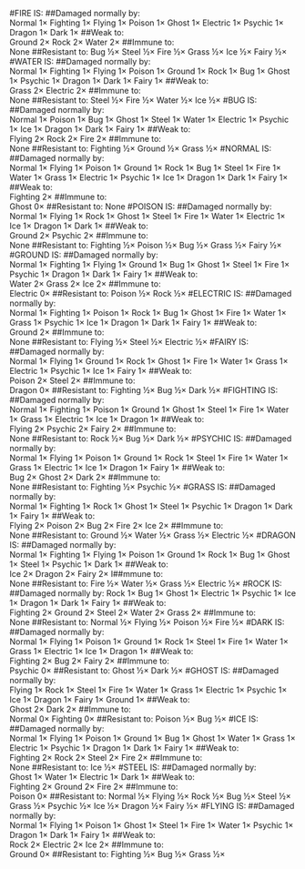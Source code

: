 #FIRE IS:
##Damaged normally by:	
Normal	1×
Fighting	1×
Flying	1×
Poison	1×
Ghost	1×
Electric	1×
Psychic	1×
Dragon	1×
Dark	1×
##Weak to:	
Ground	2×
Rock	2×
Water	2×
##Immune to:	
None
##Resistant to:	
Bug	½×
Steel	½×
Fire	½×
Grass	½×
Ice	½×
Fairy	½×
#WATER IS:
##Damaged normally by:	
Normal	1×
Fighting	1×
Flying	1×
Poison	1×
Ground	1×
Rock	1×
Bug	1×
Ghost	1×
Psychic	1×
Dragon	1×
Dark	1×
Fairy	1×
##Weak to:	
Grass	2×
Electric	2×
##Immune to:	
None
##Resistant to:	
Steel	½×
Fire	½×
Water	½×
Ice	½×
#BUG IS:
##Damaged normally by:	
Normal	1×
Poison	1×
Bug	1×
Ghost	1×
Steel	1×
Water	1×
Electric	1×
Psychic	1×
Ice	1×
Dragon	1×
Dark	1×
Fairy	1×
##Weak to:	
Flying	2×
Rock	2×
Fire	2×
##Immune to:	
None
##Resistant to:	
Fighting	½×
Ground	½×
Grass	½×
#NORMAL IS:
##Damaged normally by:	
Normal	1×
Flying	1×
Poison	1×
Ground	1×
Rock	1×
Bug	1×
Steel	1×
Fire	1×
Water	1×
Grass	1×
Electric	1×
Psychic	1×
Ice	1×
Dragon	1×
Dark	1×
Fairy	1×
##Weak to:	
Fighting	2×
##Immune to:	
Ghost	0×
##Resistant to:	
None
#POISON IS:
##Damaged normally by:	
Normal	1×
Flying	1×
Rock	1×
Ghost	1×
Steel	1×
Fire	1×
Water	1×
Electric	1×
Ice	1×
Dragon	1×
Dark	1×
##Weak to:	
Ground	2×
Psychic	2×
##Immune to:	
None
##Resistant to:	
Fighting	½×
Poison	½×
Bug	½×
Grass	½×
Fairy	½×
#GROUND IS:
##Damaged normally by:	
Normal	1×
Fighting	1×
Flying	1×
Ground	1×
Bug	1×
Ghost	1×
Steel	1×
Fire	1×
Psychic	1×
Dragon	1×
Dark	1×
Fairy	1×
##Weak to:	
Water	2×
Grass	2×
Ice	2×
##Immune to:	
Electric	0×
##Resistant to:	
Poison	½×
Rock	½×
#ELECTRIC IS:
##Damaged normally by:	
Normal	1×
Fighting	1×
Poison	1×
Rock	1×
Bug	1×
Ghost	1×
Fire	1×
Water	1×
Grass	1×
Psychic	1×
Ice	1×
Dragon	1×
Dark	1×
Fairy	1×
##Weak to:	
Ground	2×
##Immune to:	
None
##Resistant to:	
Flying	½×
Steel	½×
Electric	½×
#FAIRY IS:
##Damaged normally by:	
Normal	1×
Flying	1×
Ground	1×
Rock	1×
Ghost	1×
Fire	1×
Water	1×
Grass	1×
Electric	1×
Psychic	1×
Ice	1×
Fairy	1×
##Weak to:	
Poison	2×
Steel	2×
##Immune to:	
Dragon	0×
##Resistant to:	
Fighting	½×
Bug	½×
Dark	½×
#FIGHTING IS:
##Damaged normally by:	
Normal	1×
Fighting	1×
Poison	1×
Ground	1×
Ghost	1×
Steel	1×
Fire	1×
Water	1×
Grass	1×
Electric	1×
Ice	1×
Dragon	1×
##Weak to:	
Flying	2×
Psychic	2×
Fairy	2×
##Immune to:	
None
##Resistant to:	
Rock	½×
Bug	½×
Dark	½×
#PSYCHIC IS:
##Damaged normally by:	
Normal	1×
Flying	1×
Poison	1×
Ground	1×
Rock	1×
Steel	1×
Fire	1×
Water	1×
Grass	1×
Electric	1×
Ice	1×
Dragon	1×
Fairy	1×
##Weak to:	
Bug	2×
Ghost	2×
Dark	2×
##Immune to:	
None
##Resistant to:	
Fighting	½×
Psychic	½×
#GRASS IS:
##Damaged normally by:	
Normal	1×
Fighting	1×
Rock	1×
Ghost	1×
Steel	1×
Psychic	1×
Dragon	1×
Dark	1×
Fairy	1×
##Weak to:	
Flying	2×
Poison	2×
Bug	2×
Fire	2×
Ice	2×
##Immune to:	
None
##Resistant to:	
Ground	½×
Water	½×
Grass	½×
Electric	½×
#DRAGON IS:
##Damaged normally by:	
Normal	1×
Fighting	1×
Flying	1×
Poison	1×
Ground	1×
Rock	1×
Bug	1×
Ghost	1×
Steel	1×
Psychic	1×
Dark	1×
##Weak to:	
Ice	2×
Dragon	2×
Fairy	2×
I##mmune to:	
None
##Resistant to:	
Fire	½×
Water	½×
Grass	½×
Electric	½×
#ROCK IS:
##Damaged normally by:
Rock	1×
Bug	1×
Ghost	1×
Electric	1×
Psychic	1×
Ice	1×
Dragon	1×
Dark	1×
Fairy	1×
##Weak to:	
Fighting	2×
Ground	2×
Steel	2×
Water	2×
Grass	2×
##Immune to:	
None
##Resistant to:	
Normal	½×
Flying	½×
Poison	½×
Fire	½×
#DARK IS:
##Damaged normally by:	
Normal	1×
Flying	1×
Poison	1×
Ground	1×
Rock	1×
Steel	1×
Fire	1×
Water	1×
Grass	1×
Electric	1×
Ice	1×
Dragon	1×
##Weak to:	
Fighting	2×
Bug	2×
Fairy	2×
##Immune to:	
Psychic	0×
##Resistant to:	
Ghost	½×
Dark	½×
#GHOST IS:
##Damaged normally by:	
Flying	1×
Rock	1×
Steel	1×
Fire	1×
Water	1×
Grass	1×
Electric	1×
Psychic	1×
Ice	1×
Dragon	1×
Fairy	1×
Ground	1×
##Weak to:	
Ghost	2×
Dark	2×
##Immune to:	
Normal	0×
Fighting	0×
##Resistant to:	
Poison	½×
Bug	½×
#ICE IS:
##Damaged normally by:	
Normal	1×
Flying	1×
Poison	1×
Ground	1×
Bug	1×
Ghost	1×
Water	1×
Grass	1×
Electric	1×
Psychic	1×
Dragon	1×
Dark	1×
Fairy	1×
##Weak to:	
Fighting	2×
Rock	2×
Steel	2×
Fire	2×
##Immune to:	
None
##Resistant to:	
Ice	½×
#STEEL IS:
##Damaged normally by:	
Ghost	1×
Water	1×
Electric	1×
Dark	1×
##Weak to:	
Fighting	2×
Ground	2×
Fire	2×
##Immune to:	
Poison	0×
##Resistant to:	
Normal	½×
Flying	½×
Rock	½×
Bug	½×
Steel	½×
Grass	½×
Psychic	½×
Ice	½×
Dragon	½×
Fairy	½×
#FLYING IS:
##Damaged normally by:	
Normal	1×
Flying	1×
Poison	1×
Ghost	1×
Steel	1×
Fire	1×
Water	1×
Psychic	1×
Dragon	1×
Dark	1×
Fairy	1×
##Weak to:	
Rock	2×
Electric	2×
Ice	2×
##Immune to:	
Ground	0×
##Resistant to:	
Fighting	½×
Bug	½×
Grass	½×
